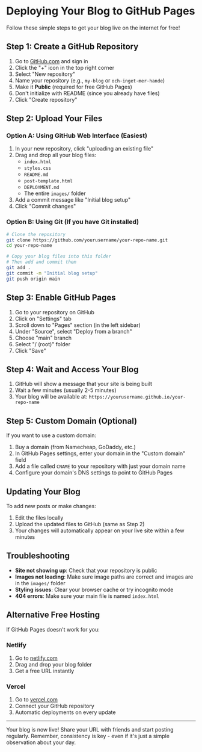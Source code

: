 # Deploying Your Blog to GitHub Pages

Follow these simple steps to get your blog live on the internet for free!

## Step 1: Create a GitHub Repository

1. Go to [GitHub.com](https://github.com) and sign in
2. Click the "+" icon in the top right corner
3. Select "New repository"
4. Name your repository (e.g., `my-blog` or `och-inget-mer-hande`)
5. Make it **Public** (required for free GitHub Pages)
6. Don't initialize with README (since you already have files)
7. Click "Create repository"

## Step 2: Upload Your Files

### Option A: Using GitHub Web Interface (Easiest)

1. In your new repository, click "uploading an existing file"
2. Drag and drop all your blog files:
   - `index.html`
   - `styles.css`
   - `README.md`
   - `post-template.html`
   - `DEPLOYMENT.md`
   - The entire `images/` folder
3. Add a commit message like "Initial blog setup"
4. Click "Commit changes"

### Option B: Using Git (If you have Git installed)

```bash
# Clone the repository
git clone https://github.com/yourusername/your-repo-name.git
cd your-repo-name

# Copy your blog files into this folder
# Then add and commit them
git add .
git commit -m "Initial blog setup"
git push origin main
```

## Step 3: Enable GitHub Pages

1. Go to your repository on GitHub
2. Click on "Settings" tab
3. Scroll down to "Pages" section (in the left sidebar)
4. Under "Source", select "Deploy from a branch"
5. Choose "main" branch
6. Select "/ (root)" folder
7. Click "Save"

## Step 4: Wait and Access Your Blog

1. GitHub will show a message that your site is being built
2. Wait a few minutes (usually 2-5 minutes)
3. Your blog will be available at: `https://yourusername.github.io/your-repo-name`

## Step 5: Custom Domain (Optional)

If you want to use a custom domain:

1. Buy a domain (from Namecheap, GoDaddy, etc.)
2. In GitHub Pages settings, enter your domain in the "Custom domain" field
3. Add a file called `CNAME` to your repository with just your domain name
4. Configure your domain's DNS settings to point to GitHub Pages

## Updating Your Blog

To add new posts or make changes:

1. Edit the files locally
2. Upload the updated files to GitHub (same as Step 2)
3. Your changes will automatically appear on your live site within a few minutes

## Troubleshooting

- **Site not showing up**: Check that your repository is public
- **Images not loading**: Make sure image paths are correct and images are in the `images/` folder
- **Styling issues**: Clear your browser cache or try incognito mode
- **404 errors**: Make sure your main file is named `index.html`

## Alternative Free Hosting

If GitHub Pages doesn't work for you:

### Netlify
1. Go to [netlify.com](https://netlify.com)
2. Drag and drop your blog folder
3. Get a free URL instantly

### Vercel
1. Go to [vercel.com](https://vercel.com)
2. Connect your GitHub repository
3. Automatic deployments on every update

---

Your blog is now live! Share your URL with friends and start posting regularly. Remember, consistency is key - even if it's just a simple observation about your day.
